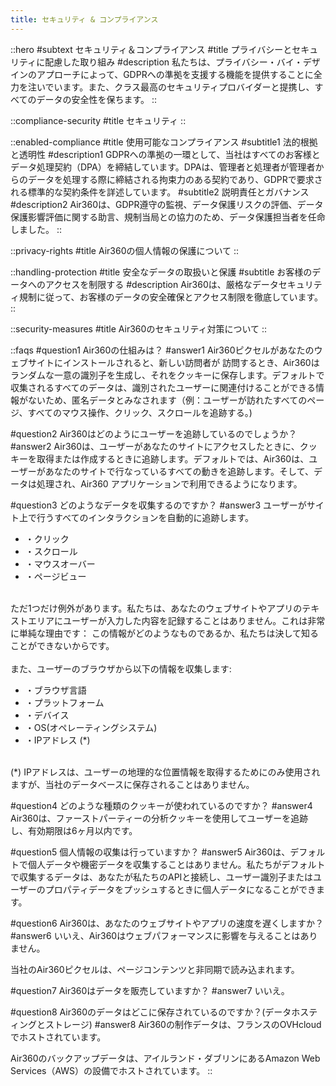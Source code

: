 ```yaml
---
title: セキュリティ & コンプライアンス
---
```


::hero
#subtext
セキュリティ＆コンプライアンス
#title
プライバシーとセキュリティに配慮した取り組み
#description
私たちは、プライバシー・バイ・デザインのアプローチによって、GDPRへの準拠を支援する機能を提供することに全力を注いでいます。また、クラス最高のセキュリティプロバイダーと提携し、すべてのデータの安全性を保ちます。
::

::compliance-security
#title
セキュリティ
::

::enabled-compliance
#title
使用可能なコンプライアンス
#subtitle1
法的根拠と透明性
#description1
GDPRへの準拠の一環として、当社はすべてのお客様とデータ処理契約（DPA）を締結しています。DPAは、管理者と処理者が管理者からのデータを処理する際に締結される拘束力のある契約であり、GDPRで要求される標準的な契約条件を詳述しています。
#subtitle2
説明責任とガバナンス
#description2
Air360は、GDPR遵守の監視、データ保護リスクの評価、データ保護影響評価に関する助言、規制当局との協力のため、データ保護担当者を任命しました。
::

::privacy-rights
#title
Air360の個人情報の保護について
::

::handling-protection
#title
安全なデータの取扱いと保護
#subtitle
お客様のデータへのアクセスを制限する
#description
Air360は、厳格なデータセキュリティ規制に従って、お客様のデータの安全確保とアクセス制限を徹底しています。
::

::security-measures
#title
Air360のセキュリティ対策について
::

::faqs
#question1
Air360の仕組みは？
#answer1
Air360ピクセルがあなたのウェブサイトにインストールされると、新しい訪問者が
訪問するとき、Air360はランダムな一意の識別子を生成し、それをクッキーに保存します。デフォルトで収集されるすべてのデータは、識別されたユーザーに関連付けることができる情報がないため、匿名データとみなされます（例：ユーザーが訪れたすべてのページ、すべてのマウス操作、クリック、スクロールを追跡する。)

#question2
Air360はどのようにユーザーを追跡しているのでしょうか？
#answer2
Air360は、ユーザーがあなたのサイトにアクセスしたときに、クッキーを取得または作成するときに追跡します。デフォルトでは、Air360は、ユーザーがあなたのサイトで行なっているすべての動きを追跡します。そして、データは処理され、Air360 アプリケーションで利用できるようになります。

#question3
どのようなデータを収集するのですか？
#answer3
ユーザーがサイト上で行うすべてのインタラクションを自動的に追跡します。

- ・クリック
- ・スクロール
- ・マウスオーバー
- ・ページビュー

<br />
ただ1つだけ例外があります。私たちは、あなたのウェブサイトやアプリのテキストエリアにユーザーが入力した内容を記録することはありません。これは非常に単純な理由です： この情報がどのようなものであるか、私たちは決して知ることができないからです。

<br />
<br />
また、ユーザーのブラウザから以下の情報を収集します:

- ・ブラウザ言語
- ・プラットフォーム
- ・デバイス
- ・OS(オペレーティングシステム)
- ・IPアドレス (*)

<br />
(*) IPアドレスは、ユーザーの地理的な位置情報を取得するためにのみ使用されますが、当社のデータベースに保存されることはありません。

#question4
どのような種類のクッキーが使われているのですか？
#answer4
Air360は、ファーストパーティーの分析クッキーを使用してユーザーを追跡し、有効期限は6ヶ月以内です。

#question5
個人情報の収集は行っていますか？
#answer5
Air360は、デフォルトで個人データや機密データを収集することはありません。私たちがデフォルトで収集するデータは、あなたが私たちのAPIと接続し、ユーザー識別子またはユーザーのプロパティデータをプッシュするときに個人データになることができます。

#question6
Air360は、あなたのウェブサイトやアプリの速度を遅くしますか？
#answer6
いいえ、Air360はウェブパフォーマンスに影響を与えることはありません。

当社のAir360ピクセルは、ページコンテンツと非同期で読み込まれます。

#question7
Air360はデータを販売していますか？
#answer7
いいえ。

#question8
Air360のデータはどこに保存されているのですか？(データホスティングとストレージ)
#answer8
Air360の制作データは、フランスのOVHcloudでホストされています。

Air360のバックアップデータは、アイルランド・ダブリンにあるAmazon Web Services（AWS）の設備でホストされています。
::